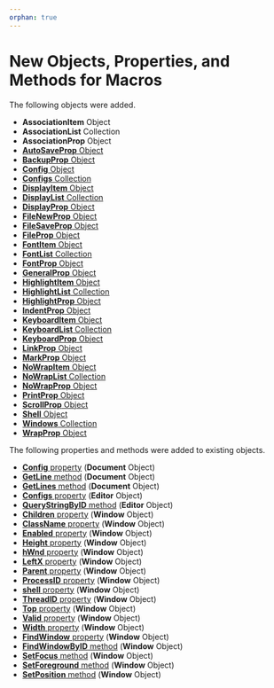 ```yaml
---
orphan: true
---
```

# New Objects, Properties, and Methods for Macros

The following objects were added.

- **AssociationItem** Object
- **AssociationList** Collection
- **AssociationProp** Object
- [**AutoSaveProp** Object](../macro/auto_save_prop/index)
- [**BackupProp** Object](../macro/backup_prop/index)
- [**Config** Object](../macro/config/index)
- [**Configs** Collection](../macro/configs/index)
- [**DisplayItem** Object](../macro/display_item/index)
- [**DisplayList** Collection](../macro/display_list/index)
- [**DisplayProp** Object](../macro/display_prop/index)
- [**FileNewProp** Object](../macro/file_new_prop/index)
- [**FileSaveProp** Object](../macro/file_save_prop/index)
- [**FileProp** Object](../macro/file_prop/index)
- [**FontItem** Object](../macro/font_item/index)
- [**FontList** Collection](../macro/font_list/index)
- [**FontProp** Object](../macro/font_prop/index)
- [**GeneralProp** Object](../macro/general_prop/index)
- [**HighlightItem** Object](../macro/highlight_item/index)
- [**HighlightList** Collection](../macro/highlight_list/index)
- [**HighlightProp** Object](../macro/highlight_prop/index)
- [**IndentProp** Object](../macro/indent_prop/index)
- [**KeyboardItem** Object](../macro/keyboard_item/index)
- [**KeyboardList** Collection](../macro/keyboard_list/index)
- [**KeyboardProp** Object](../macro/keyboard_prop/index)
- [**LinkProp** Object](../macro/link_prop/index)
- [**MarkProp** Object](../macro/mark_prop/index)
- [**NoWrapItem** Object](../macro/no_wrap_item/index)
- [**NoWrapList** Collection](../macro/no_wrap_list/index)
- [**NoWrapProp** Object](../macro/no_wrap_prop/index)
- [**PrintProp** Object](../macro/print_prop/index)
- [**ScrollProp** Object](../macro/scroll_prop/index)
- [**Shell** Object](../macro/shell/index)
- [**Windows** Collection](../macro/windows/index)
- [**WrapProp** Object](../macro/wrap_prop/index)

The following properties and methods were added to existing objects.

- [**Config** property](../macro/document/config) (**Document** Object)
- [**GetLine** method](../macro/document/getline) (**Document** Object)
- [**GetLines** method](../macro/document/getlines) (**Document** Object)
- [**Configs** property](../macro/editor/configs) (**Editor** Object)
- [**QueryStringByID** method](../macro/editor/editor_querystringbyid) (**Editor** Object)
- [**Children** property](../macro/window/children) (**Window** Object)
- [**ClassName** property](../macro/window/class_name) (**Window** Object)
- [**Enabled** property](../macro/window/enabled) (**Window** Object)
- [**Height** property](../macro/window/height) (**Window** Object)
- [**hWnd** property](../macro/window/hwnd) (**Window** Object)
- [**LeftX** property](../macro/window/leftx) (**Window** Object)
- [**Parent** property](../macro/window/parent) (**Window** Object)
- [**ProcessID** property](../macro/window/process_id) (**Window** Object)
- [**shell** property](../macro/window/shell) (**Window** Object)
- [**ThreadID** property](../macro/window/thread_id) (**Window** Object)
- [**Top** property](../macro/window/top) (**Window** Object)
- [**Valid** property](../macro/window/valid) (**Window** Object)
- [**Width** property](../macro/window/width) (**Window** Object)
- [**FindWindow** property](../macro/window/find_window) (**Window** Object)
- [**FindWindowByID** method](../macro/window/find_window_by_id) (**Window** Object)
- [**SetFocus** method](../macro/window/set_focus) (**Window** Object)
- [**SetForeground** method](../macro/window/set_foreground) (**Window** Object)
- [**SetPosition** method](../macro/window/set_position) (**Window** Object)
